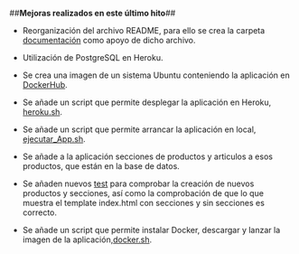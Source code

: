 ##**Mejoras realizados en este último hito**##

* Reorganización del archivo README, para ello se crea la carpeta [documentación](https://github.com/AngelValera/proyectoIV-Modulo-1/tree/master/Documentacion) como apoyo de dicho archivo.

* Utilización de PostgreSQL en Heroku.

* Se crea una imagen de un sistema Ubuntu conteniendo la aplicación en [DockerHub](https://hub.docker.com/r/angelvalera/proyectoiv-modulo-1/).

* Se añade un script que permite desplegar la aplicación en Heroku, [heroku.sh](https://github.com/AngelValera/proyectoIV-Modulo-1/blob/master/Scripts/heroku.sh).

* Se añade un script que permite arrancar la aplicación en local, [ejecutar_App.sh](https://github.com/AngelValera/proyectoIV-Modulo-1/blob/master/Scripts/ejecutar_App.sh).

* Se añade a la aplicación secciones de productos y articulos a esos productos, que están en la base de datos.

* Se añaden nuevos [test](https://github.com/AngelValera/proyectoIV-Modulo-1/blob/master/merka/tests.py) para comprobar la creación de nuevos productos y secciones, así como la comprobación de que lo que muestra el template index.html con secciones y sin secciones es correcto.

* Se añade un script que permite instalar Docker, descargar y lanzar la imagen de la aplicación,[docker.sh](https://github.com/AngelValera/proyectoIV-Modulo-1/blob/master/Scripts/docker.sh).